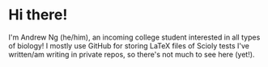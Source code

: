 # Hi there!

I'm Andrew Ng (he/him), an incoming college student interested in all types of biology! I mostly use GitHub for storing LaTeX files of Scioly tests I've written/am writing in private repos, so there's not much to see here (yet!).
